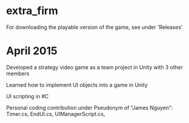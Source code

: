 # extra_firm
For downloading the playable version of the game, see under 'Releases'

# April 2015

Developed a strategy video game as a team project in Unity with 3 other members

Learned how to implement UI objects into a game in Unity

UI scripting in #C

Personal coding contribution under Pseudonym of "James Nguyen": Timer.cs, EndUI.cs, UIManagerScript.cs,

